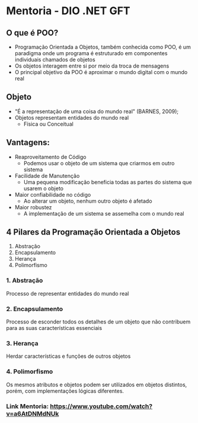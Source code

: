 # Mentoria - DIO .NET GFT

## O que é POO?
* Programação Orientada a Objetos, também conhecida como POO, é um paradigma onde um programa é estruturado em componentes individuais chamados de objetos
* Os objetos interagem entre si por meio da troca de mensagens
* O principal objetivo da POO é aproximar o mundo digital com o mundo real

## Objeto
* "É a representação de uma coisa do mundo real" (BARNES, 2009);
* Objetos representam entidades do mundo real
  * Física ou Conceitual 

## Vantagens:
* Reaproveitamento de Código
	- Podemos usar o objeto de um sistema que criarmos em outro sistema
* Facilidade de Manutenção
	- Uma pequena modificação beneficia todas as partes do sistema que usarem o objeto
* Maior confiabilidade no código
	- Ao alterar um objeto, nenhum outro objeto é afetado
* Maior robustez
	- A implementação de um sistema se assemelha com o mundo real

## 4 Pilares da Programação Orientada a Objetos
1. Abstração
2. Encapsulamento
3. Herança
4. Polimorfismo

### 1. Abstração
Processo de representar entidades do mundo real
### 2. Encapsulamento
Processo de esconder todos os detalhes de um objeto que não contribuem para as suas características essenciais
### 3. Herança 
Herdar características e funções de outros objetos
### 4. Polimorfismo
Os mesmos atributos e objetos podem ser utilizados em objetos distintos, porém, com implementações lógicas diferentes.



### Link Mentoria: https://www.youtube.com/watch?v=a6AtDNMdNUk

